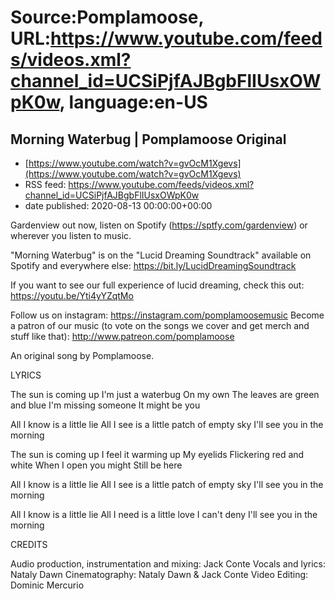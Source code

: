 # Source:Pomplamoose, URL:https://www.youtube.com/feeds/videos.xml?channel_id=UCSiPjfAJBgbFlIUsxOWpK0w, language:en-US

## Morning Waterbug | Pomplamoose Original
 - [https://www.youtube.com/watch?v=gvOcM1Xgevs](https://www.youtube.com/watch?v=gvOcM1Xgevs)
 - RSS feed: https://www.youtube.com/feeds/videos.xml?channel_id=UCSiPjfAJBgbFlIUsxOWpK0w
 - date published: 2020-08-13 00:00:00+00:00

Gardenview out now, listen on Spotify (https://sptfy.com/gardenview) or wherever you listen to music.

 "Morning Waterbug" is on the "Lucid Dreaming Soundtrack" available on Spotify and everywhere else: https://bit.ly/LucidDreamingSoundtrack

If you want to see our full experience of lucid dreaming, check this out: https://youtu.be/Yti4yYZqtMo

Follow us on instagram: https://instagram.com/pomplamoosemusic
Become a patron of our music (to vote on the songs we cover and get merch and stuff like that): http://www.patreon.com/pomplamoose

An original song by Pomplamoose.

LYRICS

The sun is coming up
I'm just a waterbug
On my own
The leaves are green and blue
I'm missing someone
It might be you

All I know is a little lie
All I see is a little patch of empty sky
I'll see you in the morning

The sun is coming up
I feel it warming up
My eyelids
Flickering red and white
When I open you might
Still be here

All I know is a little lie
All I see is a little patch of empty sky
I'll see you in the morning

All I know is a little lie
All I need is a little love I can't deny
I'll see you in the morning

CREDITS

Audio production, instrumentation and mixing: Jack Conte
Vocals and lyrics: Nataly Dawn
Cinematography: Nataly Dawn & Jack Conte
Video Editing: Dominic Mercurio

